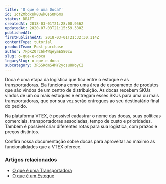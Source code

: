 ```yaml
---
title: 'O que é uma Doca?'
id: 1ctZMbdxKk8UwkQsSOM6ms
status: DRAFT
createdAt: 2018-03-01T21:28:08.956Z
updatedAt: 2020-07-03T21:15:59.380Z
publishedAt: 
firstPublishedAt: 2018-03-01T21:32:30.114Z
contentType: tutorial
productTeam: Post-purchase
author: 7FpKZ0rc6k4WqeymES80cw
slug: o-que-e-doca
legacySlug: o-que-e-doca
subcategory: 3RSSKdmS4MY2ycsu8WoyC2
---
```


Doca é uma etapa da logística que fica entre o estoque e as transportadoras. Ela funciona como uma área de escoamento de produtos que são vindos de um centro de distribuição. As docas recebem SKUs vindos de um ou mais estoques e entregam esses SKUs para uma ou mais transportadoras, que por sua vez serão entregues ao seu destinatário final do pedido.

Na plataforma VTEX, é possível cadastrar o nome das docas, suas políticas comerciais, transportadoras associadas, tempo de custo e prioridades. Também é possível criar diferentes rotas para sua logística, com prazos e preços distintos.

Confira nossa documentação sobre docas para aproveitar ao máximo as funcionalidades que a VTEX oferece.

### Artigos relacionados
- [O que é uma Transportadora](/pt/tutorial/o-que-e-uma-transportadora)
- [O que é um Estoque](/pt/tutorial/o-que-e-um-estoque)
